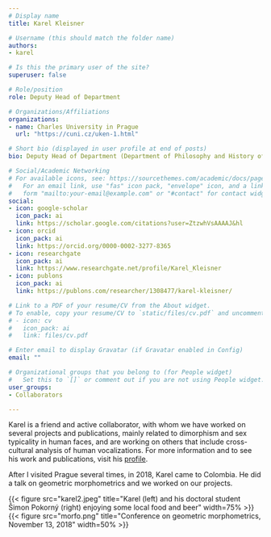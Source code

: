 ```yaml
---
# Display name
title: Karel Kleisner

# Username (this should match the folder name)
authors:
- karel

# Is this the primary user of the site?
superuser: false

# Role/position
role: Deputy Head of Department

# Organizations/Affiliations
organizations:
- name: Charles University in Prague
  url: "https://cuni.cz/uken-1.html"

# Short bio (displayed in user profile at end of posts)
bio: Deputy Head of Department (Department of Philosophy and History of Science, Charles University in Prague, Prague, Czech Republic).

# Social/Academic Networking
# For available icons, see: https://sourcethemes.com/academic/docs/page-builder/#icons
#   For an email link, use "fas" icon pack, "envelope" icon, and a link in the
#   form "mailto:your-email@example.com" or "#contact" for contact widget.
social:
- icon: google-scholar
  icon_pack: ai
  link: https://scholar.google.com/citations?user=ZtzwhVsAAAAJ&hl
- icon: orcid
  icon_pack: ai
  link: https://orcid.org/0000-0002-3277-8365
- icon: researchgate
  icon_pack: ai
  link: https://www.researchgate.net/profile/Karel_Kleisner
- icon: publons
  icon_pack: ai
  link: https://publons.com/researcher/1308477/karel-kleisner/

# Link to a PDF of your resume/CV from the About widget.
# To enable, copy your resume/CV to `static/files/cv.pdf` and uncomment the lines below.
# - icon: cv
#   icon_pack: ai
#   link: files/cv.pdf

# Enter email to display Gravatar (if Gravatar enabled in Config)
email: ""

# Organizational groups that you belong to (for People widget)
#   Set this to `[]` or comment out if you are not using People widget.
user_groups:
- Collaborators

---
```


Karel is a friend and active collaborator, with whom we have worked on several projects and publications, mainly related to dimorphism and sex typicality in human faces, and are working on others that include cross-cultural analysis of human vocalizations. For more information and to see his work and publications, visit his [profile](https://www.researchgate.net/profile/Karel_Kleisner).

After I visited Prague several times, in 2018, Karel came to Colombia. He did a talk on geometric morphometrics and we worked on our projects.

{{< figure src="karel2.jpeg" title="Karel (left) and his doctoral student Šimon Pokorný (right) enjoying some local food and beer"  width=75% >}}
{{< figure src="morfo.png" title="Conference on geometric morphometrics, November 13, 2018" width=50% >}}
